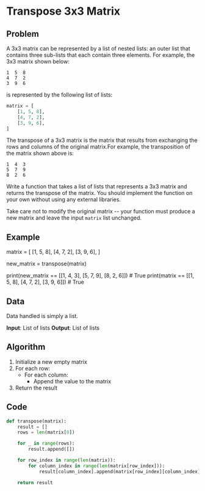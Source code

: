 # Transpose 3x3 Matrix
## Problem
A 3x3 matrix can be represented by a list of nested lists: an outer list that contains three sub-lists that each contain three elements. For example, the 3x3 matrix shown below:

```
1  5  8
4  7  2
3  9  6
```

is represented by the following list of lists:

```python
matrix = [
    [1, 5, 8],
    [4, 7, 2],
    [3, 9, 6],
]
```

The transpose of a 3x3 matrix is the matrix that results from exchanging the rows and columns of the original matrix.For example, the transposition of the matrix shown above is:

```
1  4  3
5  7  9
8  2  6
```

Write a function that takes a list of lists that represents a 3x3 matrix and returns the transpose of the matrix. You should implement the function on your own without using any external libraries.

Take care not to modify the original matrix -- your function must produce a new matrix and leave the input `matrix` list unchanged.

## Example
matrix = [
    [1, 5, 8],
    [4, 7, 2],
    [3, 9, 6],
]

new_matrix = transpose(matrix)

print(new_matrix == [[1, 4, 3], [5, 7, 9], [8, 2, 6]]) # True
print(matrix == [[1, 5, 8], [4, 7, 2], [3, 9, 6]])     # True

## Data
Data handled is simply a list.

**Input**: List of lists
**Output**: List of lists

## Algorithm
1. Initialize a new empty matrix
2. For each row:
    - For each column:
        - Append the value to the matrix
3. Return the result

## Code
```python
def transpose(matrix):
    result = []
    rows = len(matrix[0])

    for _ in range(rows):
        result.append([])

    for row_index in range(len(matrix)):
        for column_index in range(len(matrix[row_index])):
            result[column_index].append(matrix[row_index][column_index])

    return result
```